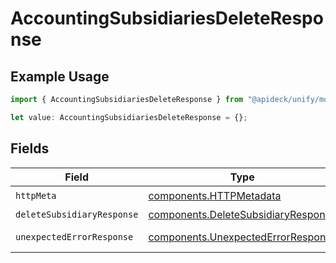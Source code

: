 # AccountingSubsidiariesDeleteResponse

## Example Usage

```typescript
import { AccountingSubsidiariesDeleteResponse } from "@apideck/unify/models/operations";

let value: AccountingSubsidiariesDeleteResponse = {};
```

## Fields

| Field                                                                                      | Type                                                                                       | Required                                                                                   | Description                                                                                |
| ------------------------------------------------------------------------------------------ | ------------------------------------------------------------------------------------------ | ------------------------------------------------------------------------------------------ | ------------------------------------------------------------------------------------------ |
| `httpMeta`                                                                                 | [components.HTTPMetadata](../../models/components/httpmetadata.md)                         | :heavy_check_mark:                                                                         | N/A                                                                                        |
| `deleteSubsidiaryResponse`                                                                 | [components.DeleteSubsidiaryResponse](../../models/components/deletesubsidiaryresponse.md) | :heavy_minus_sign:                                                                         | Subsidiarys                                                                                |
| `unexpectedErrorResponse`                                                                  | [components.UnexpectedErrorResponse](../../models/components/unexpectederrorresponse.md)   | :heavy_minus_sign:                                                                         | Unexpected error                                                                           |